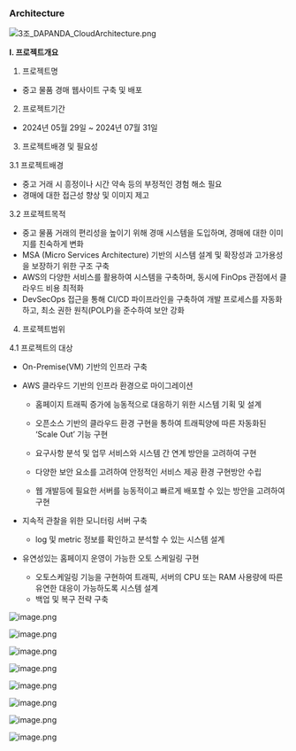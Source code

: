 ### Architecture

![3조_DAPANDA_CloudArchitecture.png](https://prod-files-secure.s3.us-west-2.amazonaws.com/b3392b0e-1046-4adf-8c60-2ca3c16ef363/ab13bf6b-2fed-4d84-95d2-01b39b0cedcd/3%EC%A1%B0_DAPANDA_CloudArchitecture.png)

**Ⅰ. 프로젝트개요**

1. 프로젝트명

- 중고 물품 경매 웹사이트 구축 및 배포

2. 프로젝트기간

- 2024년 05월 29일 ~ 2024년 07월 31일

3. 프로젝트배경 및 필요성

3.1 프로젝트배경

- 중고 거래 시 흥정이나 시간 약속 등의 부정적인 경험 해소 필요
- 경매에 대한 접근성 향상 및 이미지 제고

3.2 프로젝트목적

- 중고 물품 거래의 편리성을 높이기 위해 경매 시스템을 도입하며, 경매에 대한 이미지를 친숙하게 변화
- MSA (Micro Services Architecture) 기반의 시스템 설계 및 확장성과 고가용성을 보장하기 위한 구조 구축
- AWS의 다양한 서비스를 활용하여 시스템을 구축하며, 동시에 FinOps 관점에서 클라우드 비용 최적화
- DevSecOps 접근을 통해 CI/CD 파이프라인을 구축하여 개발 프로세스를 자동화하고, 최소 권한 원칙(POLP)을 준수하여 보안 강화

4. 프로젝트범위

4.1 프로젝트의 대상

- On-Premise(VM) 기반의 인프라 구축
- AWS 클라우드 기반의 인프라 환경으로 마이그레이션
    
    - 홈페이지 트래픽 증가에 능동적으로 대응하기 위한 시스템 기획 및 설계
    
    - 오픈소스 기반의 클라우드 환경 구현을 통하여 트래픽양에 따른 자동화된 ‘Scale Out’ 기능 구현
    
    - 요구사항 분석 및 업무 서비스와 시스템 간 연계 방안을 고려하여 구현
    
    - 다양한 보안 요소를 고려하여 안정적인 서비스 제공 환경 구현방안 수립
    
    - 웹 개발등에 필요한 서버를 능동적이고 빠르게 배포할 수 있는 방안을 고려하여 구현
    
- 지속적 관찰을 위한 모니터링 서버 구축
    
    - log 및 metric 정보를 확인하고 분석할 수 있는 시스템 설계
    
- 유연성있는 홈페이지 운영이 가능한 오토 스케일링 구현
    
    - 오토스케일링 기능을 구현하여 트래픽, 서버의 CPU 또는 RAM 사용량에 따른 유연한 대응이 가능하도록 시스템 설계
    - 백업 및 복구 전략 구축
    

![image.png](https://prod-files-secure.s3.us-west-2.amazonaws.com/b3392b0e-1046-4adf-8c60-2ca3c16ef363/7569da95-d2f0-4b40-819f-167f512419ff/image.png)

![image.png](https://prod-files-secure.s3.us-west-2.amazonaws.com/b3392b0e-1046-4adf-8c60-2ca3c16ef363/5a7da94f-ab35-43dc-b09f-fc2c61cda7e7/2787f088-ad7e-47d5-869e-1bc030dbd323.png)

![image.png](https://prod-files-secure.s3.us-west-2.amazonaws.com/b3392b0e-1046-4adf-8c60-2ca3c16ef363/e0589b2d-c6f4-4290-84e7-d48d9ad7dc2e/image.png)

![image.png](https://prod-files-secure.s3.us-west-2.amazonaws.com/b3392b0e-1046-4adf-8c60-2ca3c16ef363/725a874e-0ffb-4933-a339-55f3842c07f6/image.png)

![image.png](https://prod-files-secure.s3.us-west-2.amazonaws.com/b3392b0e-1046-4adf-8c60-2ca3c16ef363/80fa74e1-8155-493f-9d2a-dcb6320044e6/71763743-0408-4aab-bcf7-4d45c02c25d9.png)

![image.png](https://prod-files-secure.s3.us-west-2.amazonaws.com/b3392b0e-1046-4adf-8c60-2ca3c16ef363/d8196ef0-f05d-4b61-a044-dbdd2fcbac47/c25243a9-bdf8-43df-be9f-ee2ef88ec453.png)

![image.png](https://prod-files-secure.s3.us-west-2.amazonaws.com/b3392b0e-1046-4adf-8c60-2ca3c16ef363/c57ee30d-4e07-4fad-9c9a-1c21664a76b1/image.png)

![image.png](https://prod-files-secure.s3.us-west-2.amazonaws.com/b3392b0e-1046-4adf-8c60-2ca3c16ef363/22ae0bbf-e8c5-41e2-8847-bd1fc8b7ec8e/image.png)
